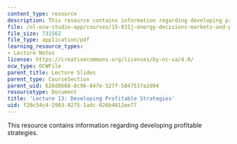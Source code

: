 ```yaml
---
content_type: resource
description: This resource contains information regarding developing profitable strategies.
file: /ol-ocw-studio-app/courses/15-031j-energy-decisions-markets-and-policies-spring-2012/f20c54c4290392751adc026b4812ee77_MIT15_031JS12_lec13.pdf
file_size: 731562
file_type: application/pdf
learning_resource_types:
- Lecture Notes
license: https://creativecommons.org/licenses/by-nc-sa/4.0/
ocw_type: OCWFile
parent_title: Lecture Slides
parent_type: CourseSection
parent_uid: 626d8668-8c96-847e-527f-5847537a2d94
resourcetype: Document
title: 'Lecture 13: Developing Profitable Strategies'
uid: f20c54c4-2903-9275-1adc-026b4812ee77
---
```

This resource contains information regarding developing profitable strategies.